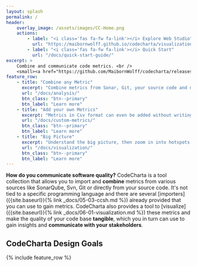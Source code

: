 ```yaml
---
layout: splash
permalink: /
header:
    overlay_image: /assets/images/CC-Home.png
    actions:
        - label: "<i class='fas fa-fw fa-link'></i> Explore Web Studio"
          url: "https://maibornwolff.github.io/codecharta/visualization/app/index.html?file=codecharta.cc.json.gz&file=codecharta_analysis.cc.json.gz"
        - label: "<i class='fas fa-fw fa-link'></i> Quick Start"
          url: "/docs/quick-start-guide/"
excerpt: >
    Combine and communicate code metrics. <br />
    <small><a href="https://github.com/MaibornWolff/codecharta/releases/latest">Latest releases</a></small>
feature_row:
    - title: "Combine any Metric"
      excerpt: "Combine metrics from Sonar, Git, your source code and many more."
      url: "/docs/analysis/"
      btn_class: "btn--primary"
      btn_label: "Learn more"
    - title: "Add your own Metrics"
      excerpt: "Metrics in Csv format can even be added without writing code."
      url: "/docs/custom-metrics/"
      btn_class: "btn--primary"
      btn_label: "Learn more"
    - title: "Big Picture"
      excerpt: "Understand the big picture, then zoom in into hotspots."
      url: "/docs/visualization/"
      btn_class: "btn--primary"
      btn_label: "Learn more"
---
```


**How do you communicate software quality?** CodeCharta is a tool collection that allows you to import and **combine** metrics from various sources like SonarQube, Svn, Git or directly from your source code. It's not tied to a specific programming language and there are several [importers]({{site.baseurl}}{% link _docs/05-03-ccsh.md %}) already provided that you can use to gain metrics. CodeCharta also provides a tool to [visualize]({{site.baseurl}}{% link _docs/06-01-visualization.md %}) these metrics and make the quality of your code base **tangible**, which you in turn can use to gain insights and **communicate with your stakeholders**.

## CodeCharta Design Goals

{% include feature_row %}
